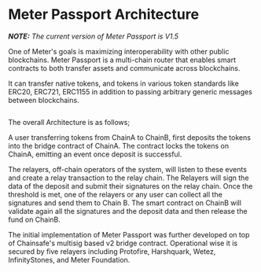 # Meter Passport Architecture

_**NOTE:** The current version of Meter Passport is V1.5_

One of Meter's goals is maximizing interoperability with other public blockchains.  Meter Passport is a multi-chain router that enables smart contracts to both transfer assets and communicate across blockchains.

It can transfer native tokens, and tokens in various token standards like ERC20, ERC721, ERC1155 in addition to passing arbitrary generic messages between blockchains.

<figure><img src="https://lh4.googleusercontent.com/B-qCAiDrSm2Qiq3HlLnU-K2iIjF8XbdcUN17VXw5e38icYwVmWuU4F8czihjKLJbYWiUP2mWVNetFfvHp5lZQLHd5ZpzkJMqIR1ARd8k0MQDG_r1-sinSf3tnbLINgMqlt7CQvfncv2tDUfCfre2jmfjmaY2LgtxMZ0LCxCRcbHdsdv6mGch85HjL05R" alt=""><figcaption></figcaption></figure>

The overall Architecture is as follows;

A user transferring tokens from ChainA to ChainB, first deposits the tokens into the bridge contract of ChainA. The contract locks the tokens on ChainA, emitting an event once deposit is successful.

The relayers, off-chain operators of the system, will listen to these events and create a relay transaction to the relay chain. The Relayers will sign the data of the deposit and submit their signatures on the relay chain. Once the threshold is met, one of the relayers or any user can collect all the signatures and send them to Chain B. The smart contract on ChainB will validate again all the signatures and the deposit data and then release the fund on ChainB.

The initial implementation of Meter Passport was further developed on top of Chainsafe's multisig based v2 bridge contract.  Operational wise it is secured by five relayers including Protofire, Harshquark, Wetez, InfinityStones, and Meter Foundation. &#x20;
